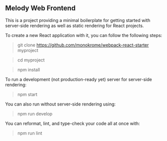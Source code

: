 ## Melody Web Frontend

This is a project providing a minimal boilerplate for getting started with
server-side rendering as well as static rendering for React projects.

To create a new React application with it, you can follow the following steps:

  > git clone https://github.com/monokrome/webpack-react-starter myproject

  > cd myproject

  > npm install

To run a development (not production-ready yet) server for server-side
rendering:

  > npm start

You can also run without server-side rendering using:

  > npm run develop

You can reformat, lint, and type-check your code all at once with:

  > npm run lint
